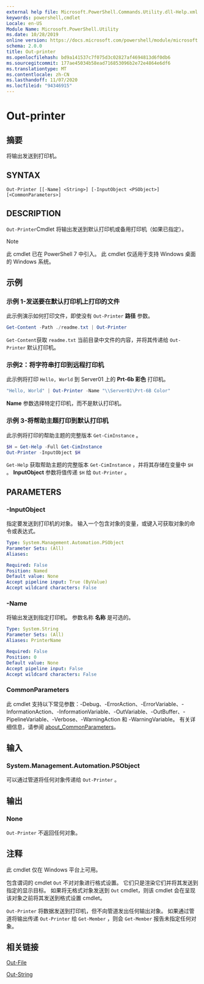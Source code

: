 ```yaml
---
external help file: Microsoft.PowerShell.Commands.Utility.dll-Help.xml
keywords: powershell,cmdlet
Locale: en-US
Module Name: Microsoft.PowerShell.Utility
ms.date: 10/28/2019
online version: https://docs.microsoft.com/powershell/module/microsoft.powershell.utility/out-printer?view=powershell-7&WT.mc_id=ps-gethelp
schema: 2.0.0
title: Out-printer
ms.openlocfilehash: bd9a141537c7f075d3c02827af4694813d6f0db6
ms.sourcegitcommit: 177ae45034b58ead716853096b2e72e4864e6df6
ms.translationtype: MT
ms.contentlocale: zh-CN
ms.lasthandoff: 11/07/2020
ms.locfileid: "94346915"
---
```

# Out-printer

## 摘要
将输出发送到打印机。

## SYNTAX

```
Out-Printer [[-Name] <String>] [-InputObject <PSObject>] [<CommonParameters>]
```

## DESCRIPTION

`Out-Printer`Cmdlet 将输出发送到默认打印机或备用打印机（如果已指定）。

> [!NOTE]
> 此 cmdlet 已在 PowerShell 7 中引入。 此 cmdlet 仅适用于支持 Windows 桌面的 Windows 系统。

## 示例

### 示例 1-发送要在默认打印机上打印的文件

此示例演示如何打印文件，即使没有 `Out-Printer` **路径** 参数。

```powershell
Get-Content -Path ./readme.txt | Out-Printer
```

`Get-Content`获取 `readme.txt` 当前目录中文件的内容，并将其传递给 `Out-Printer` 默认打印机。

### 示例2：将字符串打印到远程打印机

此示例将打印 `Hello, World` 到 Server01 上的 **Prt-6b 彩色** 打印机。

```powershell
"Hello, World" | Out-Printer -Name "\\Server01\Prt-6B Color"
```

**Name** 参数选择特定打印机，而不是默认打印机。

### 示例 3-将帮助主题打印到默认打印机

此示例将打印的帮助主题的完整版本 `Get-CimInstance` 。

```powershell
$H = Get-Help -Full Get-CimInstance
Out-Printer -InputObject $H
```

`Get-Help` 获取帮助主题的完整版本 `Get-CimInstance` ，并将其存储在变量中 `$H` 。 **InputObject** 参数将值传递 `$H` 给 `Out-Printer` 。

## PARAMETERS

### -InputObject

指定要发送到打印机的对象。 输入一个包含对象的变量，或键入可获取对象的命令或表达式。

```yaml
Type: System.Management.Automation.PSObject
Parameter Sets: (All)
Aliases:

Required: False
Position: Named
Default value: None
Accept pipeline input: True (ByValue)
Accept wildcard characters: False
```

### -Name

将输出发送到指定打印机。 参数名称 **名称** 是可选的。

```yaml
Type: System.String
Parameter Sets: (All)
Aliases: PrinterName

Required: False
Position: 0
Default value: None
Accept pipeline input: False
Accept wildcard characters: False
```

### CommonParameters

此 cmdlet 支持以下常见参数：-Debug、-ErrorAction、-ErrorVariable、-InformationAction、-InformationVariable、-OutVariable、-OutBuffer、-PipelineVariable、-Verbose、-WarningAction 和 -WarningVariable。 有关详细信息，请参阅 [about_CommonParameters](https://go.microsoft.com/fwlink/?LinkID=113216)。

## 输入

### System.Management.Automation.PSObject

可以通过管道将任何对象传递给 `Out-Printer` 。

## 输出

### None

`Out-Printer` 不返回任何对象。

## 注释

此 cmdlet 仅在 Windows 平台上可用。

包含谓词的 cmdlet `Out` 不对对象进行格式设置。 它们只是渲染它们并将其发送到指定的显示目标。 如果将无格式对象发送到 `Out` cmdlet，则该 cmdlet 会在呈现该对象之前将其发送到格式设置 cmdlet。

`Out-Printer` 将数据发送到打印机，但不向管道发出任何输出对象。 如果通过管道将输出传递 `Out-Printer` 给 `Get-Member` ，则会 `Get-Member` 报告未指定任何对象。

## 相关链接

[Out-File](Out-File.md)

[Out-String](Out-String.md)
